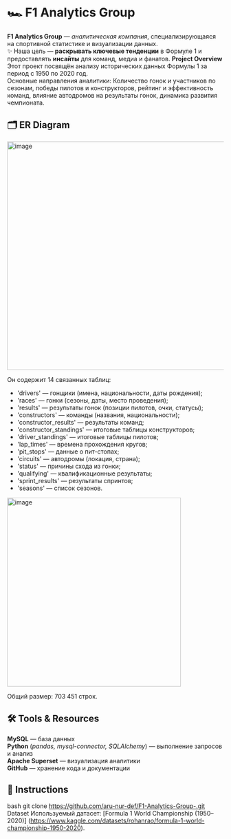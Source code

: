 # 🏎️ **F1 Analytics Group**

**F1 Analytics Group** — *аналитическая компания*, специализирующаяся на спортивной статистике и визуализации данных.  
✨ Наша цель — **раскрывать ключевые тенденции** в Формуле 1 и предоставлять **инсайты** для команд, медиа и фанатов.
**Project Overview**
Этот проект посвящён анализу исторических данных Формулы 1 за период с 1950 по 2020 год.  
Основные направления аналитики: Количество гонок и участников по сезонам, победы пилотов и конструкторов, рейтинг и эффективность команд, влияние автодромов на результаты гонок, динамика развития чемпионата.

## 🗂️ **ER Diagram**
<img width="910" height="531" alt="image" src="https://github.com/user-attachments/assets/ad046852-1d8c-4f33-a0d8-6f18f5321f6f" />

Он содержит 14 связанных таблиц:
- 'drivers' — гонщики (имена, национальности, даты рождения);
- 'races' — гонки (сезоны, даты, место проведения);
- 'results' — результаты гонок (позиции пилотов, очки, статусы);
- 'constructors' — команды (названия, национальности);
- 'constructor_results' — результаты команд;
- 'constructor_standings' — итоговые таблицы конструкторов;
- 'driver_standings' — итоговые таблицы пилотов;
- 'lap_times' — времена прохождения кругов;
- 'pit_stops' — данные о пит-стопах;
- 'circuits' — автодромы (локация, страна);
- 'status' — причины схода из гонки;
- 'qualifying' — квалификационные результаты;
- 'sprint_results' — результаты спринтов;
- 'seasons' — список сезонов.
<img width="404" height="439" alt="image" src="https://github.com/user-attachments/assets/43049de6-36c4-4d7e-86f3-c903e58d8ef8" />

Общий размер: 703 451 строк.

## 🛠️ **Tools & Resources**

 **MySQL** — база данных  
 **Python** (*pandas, mysql-connector, SQLAlchemy*) — выполнение запросов и анализ  
 **Apache Superset** — визуализация аналитики  
 **GitHub** — хранение кода и документации  

## 🚀 **Instructions**
   bash
   git clone https://github.com/aru-nur-def/F1-Analytics-Group-.git
   Dataset
   Используемый датасет: [Formula 1 World Championship (1950–2020)] (https://www.kaggle.com/datasets/rohanrao/formula-1-world-championship-1950-2020).







